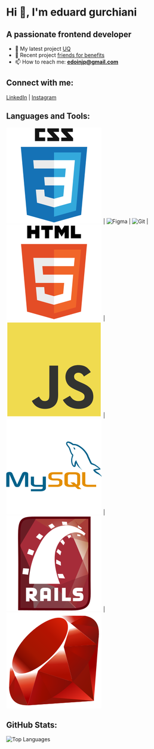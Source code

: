 # Hi 👋, I'm eduard gurchiani
## A passionate frontend developer

- 🔭 My latest project [UQ](http://uqedu.org)
- 👯 Recent project [friends for benefits](http://friends4benefits-c2cabb89a5bb.herokuapp.com)
- 📫 How to reach me: **edoinjp@gmail.com**

## Connect with me:
[LinkedIn](https://linkedin.com/in/eduard%20gurchiani) | [Instagram](https://instagram.com/eduard_gurchiani)

## Languages and Tools:
![CSS3](https://raw.githubusercontent.com/devicons/devicon/master/icons/css3/css3-original-wordmark.svg) | ![Figma](https://www.vectorlogo.zone/logos/figma/figma-icon.svg) | ![Git](https://www.vectorlogo.zone/logos/git-scm/git-scm-icon.svg) | ![HTML5](https://raw.githubusercontent.com/devicons/devicon/master/icons/html5/html5-original-wordmark.svg) | ![JavaScript](https://raw.githubusercontent.com/devicons/devicon/master/icons/javascript/javascript-original.svg) | ![MySQL](https://raw.githubusercontent.com/devicons/devicon/master/icons/mysql/mysql-original-wordmark.svg) | ![Rails](https://raw.githubusercontent.com/devicons/devicon/master/icons/rails/rails-original-wordmark.svg) | ![Ruby](https://raw.githubusercontent.com/devicons/devicon/master/icons/ruby/ruby-original.svg)

## GitHub Stats:
![Top Languages](https://github-readme-stats.vercel.app/api/top-langs?username=edoinjp&show_icons=true&locale=en&layout=compact)
